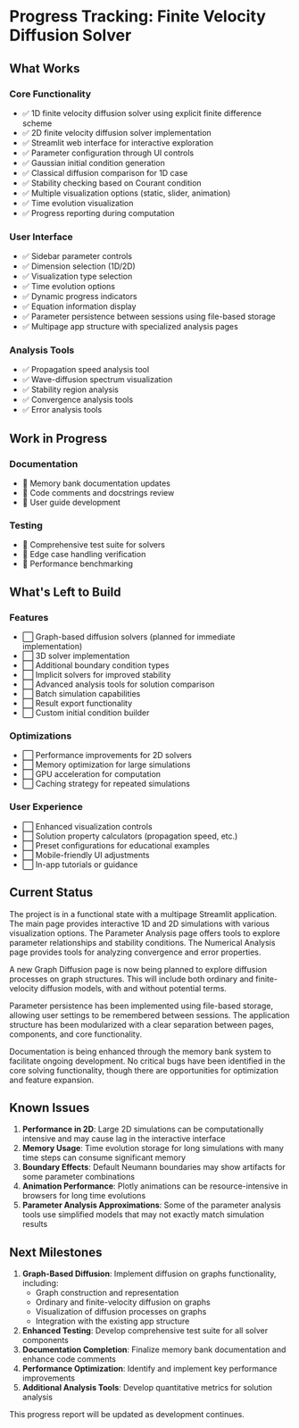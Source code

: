 # Progress Tracking: Finite Velocity Diffusion Solver

## What Works

### Core Functionality

- ✅ 1D finite velocity diffusion solver using explicit finite difference scheme
- ✅ 2D finite velocity diffusion solver implementation
- ✅ Streamlit web interface for interactive exploration
- ✅ Parameter configuration through UI controls
- ✅ Gaussian initial condition generation
- ✅ Classical diffusion comparison for 1D case
- ✅ Stability checking based on Courant condition
- ✅ Multiple visualization options (static, slider, animation)
- ✅ Time evolution visualization
- ✅ Progress reporting during computation

### User Interface

- ✅ Sidebar parameter controls
- ✅ Dimension selection (1D/2D)
- ✅ Visualization type selection
- ✅ Time evolution options
- ✅ Dynamic progress indicators
- ✅ Equation information display
- ✅ Parameter persistence between sessions using file-based storage
- ✅ Multipage app structure with specialized analysis pages

### Analysis Tools

- ✅ Propagation speed analysis tool
- ✅ Wave-diffusion spectrum visualization
- ✅ Stability region analysis
- ✅ Convergence analysis tools
- ✅ Error analysis tools

## Work in Progress

### Documentation

- 🔄 Memory bank documentation updates
- 🔄 Code comments and docstrings review
- 🔄 User guide development

### Testing

- 🔄 Comprehensive test suite for solvers
- 🔄 Edge case handling verification
- 🔄 Performance benchmarking

## What's Left to Build

### Features

- ⬜ Graph-based diffusion solvers (planned for immediate implementation)
- ⬜ 3D solver implementation
- ⬜ Additional boundary condition types
- ⬜ Implicit solvers for improved stability
- ⬜ Advanced analysis tools for solution comparison
- ⬜ Batch simulation capabilities
- ⬜ Result export functionality
- ⬜ Custom initial condition builder

### Optimizations

- ⬜ Performance improvements for 2D solvers
- ⬜ Memory optimization for large simulations
- ⬜ GPU acceleration for computation
- ⬜ Caching strategy for repeated simulations

### User Experience

- ⬜ Enhanced visualization controls
- ⬜ Solution property calculators (propagation speed, etc.)
- ⬜ Preset configurations for educational examples
- ⬜ Mobile-friendly UI adjustments
- ⬜ In-app tutorials or guidance

## Current Status

The project is in a functional state with a multipage Streamlit application. The main page provides interactive 1D and 2D simulations with various visualization options. The Parameter Analysis page offers tools to explore parameter relationships and stability conditions. The Numerical Analysis page provides tools for analyzing convergence and error properties.

A new Graph Diffusion page is now being planned to explore diffusion processes on graph structures. This will include both ordinary and finite-velocity diffusion models, with and without potential terms.

Parameter persistence has been implemented using file-based storage, allowing user settings to be remembered between sessions. The application structure has been modularized with a clear separation between pages, components, and core functionality.

Documentation is being enhanced through the memory bank system to facilitate ongoing development. No critical bugs have been identified in the core solving functionality, though there are opportunities for optimization and feature expansion.

## Known Issues

1. **Performance in 2D**: Large 2D simulations can be computationally intensive and may cause lag in the interactive interface
2. **Memory Usage**: Time evolution storage for long simulations with many time steps can consume significant memory
3. **Boundary Effects**: Default Neumann boundaries may show artifacts for some parameter combinations
4. **Animation Performance**: Plotly animations can be resource-intensive in browsers for long time evolutions
5. **Parameter Analysis Approximations**: Some of the parameter analysis tools use simplified models that may not exactly match simulation results

## Next Milestones

1. **Graph-Based Diffusion**: Implement diffusion on graphs functionality, including:
   - Graph construction and representation
   - Ordinary and finite-velocity diffusion on graphs
   - Visualization of diffusion processes on graphs
   - Integration with the existing app structure
2. **Enhanced Testing**: Develop comprehensive test suite for all solver components
3. **Documentation Completion**: Finalize memory bank documentation and enhance code comments
4. **Performance Optimization**: Identify and implement key performance improvements
5. **Additional Analysis Tools**: Develop quantitative metrics for solution analysis

This progress report will be updated as development continues.
